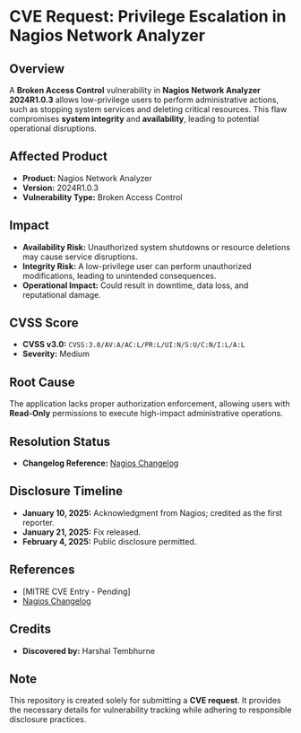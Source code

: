 # CVE Request: Privilege Escalation in Nagios Network Analyzer  

## Overview  
A **Broken Access Control** vulnerability in **Nagios Network Analyzer 2024R1.0.3** allows low-privilege users to perform administrative actions, such as stopping system services and deleting critical resources. This flaw compromises **system integrity** and **availability**, leading to potential operational disruptions.  

## Affected Product  
- **Product:** Nagios Network Analyzer  
- **Version:** 2024R1.0.3  
- **Vulnerability Type:** Broken Access Control  

## Impact  
- **Availability Risk:** Unauthorized system shutdowns or resource deletions may cause service disruptions.  
- **Integrity Risk:** A low-privilege user can perform unauthorized modifications, leading to unintended consequences.  
- **Operational Impact:** Could result in downtime, data loss, and reputational damage.  

## CVSS Score  
- **CVSS v3.0:** `CVSS:3.0/AV:A/AC:L/PR:L/UI:N/S:U/C:N/I:L/A:L`  
- **Severity:** Medium  

## Root Cause  
The application lacks proper authorization enforcement, allowing users with **Read-Only** permissions to execute high-impact administrative operations.  

## Resolution Status  
- **Changelog Reference:** [Nagios Changelog](https://www.nagios.com/changelog/#network-analyzer)  

## Disclosure Timeline  
- **January 10, 2025:** Acknowledgment from Nagios; credited as the first reporter.  
- **January 21, 2025:** Fix released.  
- **February 4, 2025:** Public disclosure permitted.  

## References  
- [MITRE CVE Entry - Pending]  
- [Nagios Changelog](https://www.nagios.com/changelog/#network-analyzer)  

## Credits  
- **Discovered by:** Harshal Tembhurne  

## Note  
This repository is created solely for submitting a **CVE request**. It provides the necessary details for vulnerability tracking while adhering to responsible disclosure practices.  

